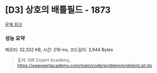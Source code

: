 # [D3] 상호의 배틀필드 - 1873 

[문제 링크](https://swexpertacademy.com/main/code/problem/problemDetail.do?contestProbId=AV5LyE7KD2ADFAXc) 

### 성능 요약

메모리: 32,332 KB, 시간: 216 ms, 코드길이: 3,944 Bytes



> 출처: SW Expert Academy, https://swexpertacademy.com/main/code/problem/problemList.do